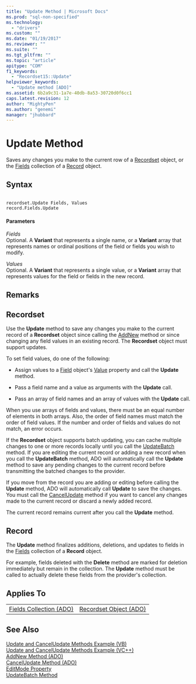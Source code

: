 ```yaml
---
title: "Update Method | Microsoft Docs"
ms.prod: "sql-non-specified"
ms.technology:
  - "drivers"
ms.custom: ""
ms.date: "01/19/2017"
ms.reviewer: ""
ms.suite: ""
ms.tgt_pltfrm: ""
ms.topic: "article"
apitype: "COM"
f1_keywords: 
  - "Recordset15::Update"
helpviewer_keywords: 
  - "Update method [ADO]"
ms.assetid: 6b2a9c31-1a7e-40db-8a53-30720d0f6cc1
caps.latest.revision: 12
author: "MightyPen"
ms.author: "genemi"
manager: "jhubbard"
---
```

# Update Method
Saves any changes you make to the current row of a [Recordset](../../../ado/reference/ado-api/recordset-object-ado.md) object, or the [Fields](../../../ado/reference/ado-api/fields-collection-ado.md) collection of a [Record](../../../ado/reference/ado-api/record-object-ado.md) object.  
  
## Syntax  
  
```  
  
recordset.Update Fields, Values  
record.Fields.Update  
```  
  
#### Parameters  
 *Fields*  
 Optional. A **Variant** that represents a single name, or a **Variant** array that represents names or ordinal positions of the field or fields you wish to modify.  
  
 *Values*  
 Optional. A **Variant** that represents a single value, or a **Variant** array that represents values for the field or fields in the new record.  
  
## Remarks  
  
## Recordset  
 Use the **Update** method to save any changes you make to the current record of a **Recordset** object since calling the [AddNew](../../../ado/reference/ado-api/addnew-method-ado.md) method or since changing any field values in an existing record. The **Recordset** object must support updates.  
  
 To set field values, do one of the following:  
  
-   Assign values to a [Field](../../../ado/reference/ado-api/field-object.md) object's [Value](../../../ado/reference/ado-api/value-property-ado.md) property and call the **Update** method.  
  
-   Pass a field name and a value as arguments with the **Update** call.  
  
-   Pass an array of field names and an array of values with the **Update** call.  
  
 When you use arrays of fields and values, there must be an equal number of elements in both arrays. Also, the order of field names must match the order of field values. If the number and order of fields and values do not match, an error occurs.  
  
 If the **Recordset** object supports batch updating, you can cache multiple changes to one or more records locally until you call the [UpdateBatch](../../../ado/reference/ado-api/updatebatch-method.md) method. If you are editing the current record or adding a new record when you call the **UpdateBatch** method, ADO will automatically call the **Update** method to save any pending changes to the current record before transmitting the batched changes to the provider.  
  
 If you move from the record you are adding or editing before calling the **Update** method, ADO will automatically call **Update** to save the changes. You must call the [CancelUpdate](../../../ado/reference/ado-api/cancelupdate-method-ado.md) method if you want to cancel any changes made to the current record or discard a newly added record.  
  
 The current record remains current after you call the **Update** method.  
  
## Record  
 The **Update** method finalizes additions, deletions, and updates to fields in the [Fields](../../../ado/reference/ado-api/fields-collection-ado.md) collection of a **Record** object.  
  
 For example, fields deleted with the **Delete** method are marked for deletion immediately but remain in the collection. The **Update** method must be called to actually delete these fields from the provider's collection.  
  
## Applies To  
  
|||  
|-|-|  
|[Fields Collection (ADO)](../../../ado/reference/ado-api/fields-collection-ado.md)|[Recordset Object (ADO)](../../../ado/reference/ado-api/recordset-object-ado.md)|  
  
## See Also  
 [Update and CancelUpdate Methods Example (VB)](../../../ado/reference/ado-api/update-and-cancelupdate-methods-example-vb.md)   
 [Update and CancelUpdate Methods Example (VC++)](../../../ado/reference/ado-api/update-and-cancelupdate-methods-example-vc.md)   
 [AddNew Method (ADO)](../../../ado/reference/ado-api/addnew-method-ado.md)   
 [CancelUpdate Method (ADO)](../../../ado/reference/ado-api/cancelupdate-method-ado.md)   
 [EditMode Property](../../../ado/reference/ado-api/editmode-property.md)   
 [UpdateBatch Method](../../../ado/reference/ado-api/updatebatch-method.md)